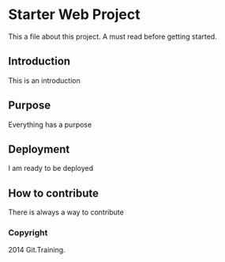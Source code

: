 # Starter Web Project

This a file about this project. A must read before getting started.

## Introduction
This is an introduction

## Purpose
Everything has a purpose

## Deployment
I am ready to be deployed

## How to contribute
There is always a way to contribute

### Copyright

2014 Git.Training.  